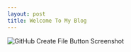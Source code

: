 ```yaml
---
layout: post
title: Welcome To My Blog
---
```


![GitHub Create File Button Screenshot]({{site.baseurl}}/images/Snapchat-1500139137_resized.jpg "GitHub Create File Button Screenshot")
       


